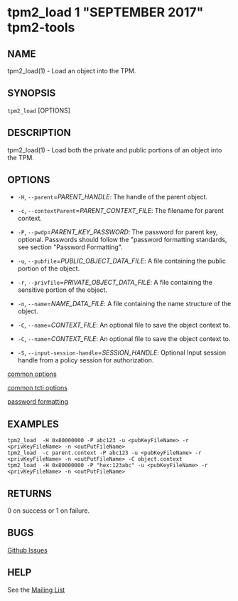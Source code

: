 tpm2_load 1 "SEPTEMBER 2017" tpm2-tools
==================================================

NAME
----

tpm2_load(1) - Load an object into the TPM.

SYNOPSIS
--------

`tpm2_load` [OPTIONS]

DESCRIPTION
-----------

tpm2_load(1) - Load both the private and public portions of an object
into the TPM.

OPTIONS
-----------

  * `-H`, `--parent`=_PARENT\_HANDLE_:
    The handle of the parent object.

  * `-c`, `--contextParent`=_PARENT\_CONTEXT\_FILE_:
    The filename for parent context.

  * `-P`, `--pwdp`=_PARENT\_KEY\_PASSWORD_:
    The password for parent key, optional. Passwords should follow the
    "password formatting standards, see section "Password Formatting".

  * `-u`, `--pubfile`=_PUBLIC\_OBJECT\_DATA\_FILE_:
    A file containing the public portion of the object.

  * `-r`, `--privfile`=_PRIVATE\_OBJECT\_DATA\_FILE_:
    A file containing the sensitive portion of the object.

  * `-n`, `--name`=_NAME\_DATA\_FILE_:
    A file containing the name structure of the object.

  * `-C`, `--name`=_CONTEXT\_FILE_:
    An optional file to save the object context to.

  * `-C`, `--name`=_CONTEXT\_FILE_:
    An optional file to save the object context to.

  * `-S`, `--input-session-handle`=_SESSION\_HANDLE_:
    Optional Input session handle from a policy session for authorization.

[common options](common/options.md)

[common tcti options](common/tcti.md)

[password formatting](common/password.md)


EXAMPLES
--------

```
tpm2_load  -H 0x80000000 -P abc123 -u <pubKeyFileName> -r <privKeyFileName> -n <outPutFileName>
tpm2_load  -c parent.context -P abc123 -u <pubKeyFileName> -r <privKeyFileName> -n <outPutFileName> -C object.context
tpm2_load  -H 0x80000000 -P "hex:123abc" -u <pubKeyFileName> -r <privKeyFileName> -n <outPutFileName>

```

RETURNS
-------
0 on success or 1 on failure.

BUGS
----
[Github Issues](https://github.com/01org/tpm2-tools/issues)

HELP
----
See the [Mailing List](https://lists.01.org/mailman/listinfo/tpm2)